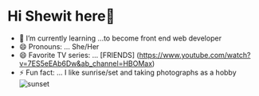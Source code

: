 # Hi Shewit here👋





- 🌱 I’m currently learning ...to become front end web developer
- 😄 Pronouns: ... She/Her
- 😄 Favorite TV series: ... [FRIENDS] (https://www.youtube.com/watch?v=7ES5eEAb6Dw&ab_channel=HBOMax)
- ⚡ Fun fact: ... I like sunrise/set and taking photographs as a hobby
![sunset](https://user-images.githubusercontent.com/89597132/131095413-34e48bd1-f94e-46a8-840a-ebf5e46cee88.JPG)


